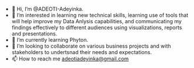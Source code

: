 - 👋 Hi, I’m @ADEOTI-Adeyinka.
- 👀 I’m interested in learning new technical skills, learning use of tools that will help improve my Data Anlysis capabilities, and communicating my findings effectively to different audiences using visualizations, reports and presentations.
- 🌱 I’m currently learning Phyton.
- 💞️ I’m looking to collaborate on various business projects and with stakeholders to undertsnad their needs and expectations.
- 📫 How to reach me adeotiadeyinka@gmail.com

<!---
ADEOTI-Adeyinka/ADEOTI-Adeyinka is a ✨ special ✨ repository because its `README.md` (this file) appears on your GitHub profile.
You can click the Preview link to take a look at your changes.
--->
